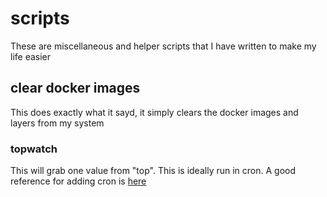 # scripts
These are miscellaneous and helper scripts that I have written to make my life easier



## clear docker images
This does exactly what it sayd, it simply clears the docker images and layers from my system

### topwatch
This will grab one value from "top".  This is ideally run in cron.  A good reference for adding cron is [here](http://www.cyberciti.biz/faq/how-do-i-add-jobs-to-cron-under-linux-or-unix-oses/)